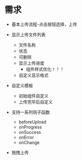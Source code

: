 # 需求

* 基本上传流程-点击按钮选择，上传
* 显示上传文件列表
  * 文件名称
  * 状态
  * 可删除 
  * 显示上传进度
    * 组件样式优化！！！
  * 自定义显示格式

* 自定义模板
  * 初始组件自定义
  * 上传完毕后自定义

* 支持一系列钩子函数
  * beforeUpload
  * onProgress
  * onSuccess
  * onError
  * onChange
* 拖拽上传
